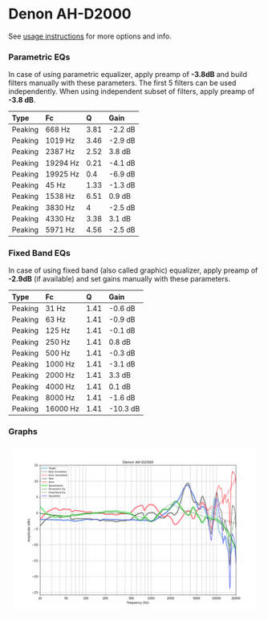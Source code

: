 # Denon AH-D2000
See [usage instructions](https://github.com/jaakkopasanen/AutoEq#usage) for more options and info.

### Parametric EQs
In case of using parametric equalizer, apply preamp of **-3.8dB** and build filters manually
with these parameters. The first 5 filters can be used independently.
When using independent subset of filters, apply preamp of **-3.8 dB**.

| Type    | Fc       |    Q | Gain    |
|:--------|:---------|:-----|:--------|
| Peaking | 668 Hz   | 3.81 | -2.2 dB |
| Peaking | 1019 Hz  | 3.46 | -2.9 dB |
| Peaking | 2387 Hz  | 2.52 | 3.8 dB  |
| Peaking | 19294 Hz | 0.21 | -4.1 dB |
| Peaking | 19925 Hz | 0.4  | -6.9 dB |
| Peaking | 45 Hz    | 1.33 | -1.3 dB |
| Peaking | 1538 Hz  | 6.51 | 0.9 dB  |
| Peaking | 3830 Hz  | 4    | -2.5 dB |
| Peaking | 4330 Hz  | 3.38 | 3.1 dB  |
| Peaking | 5971 Hz  | 4.56 | -2.5 dB |

### Fixed Band EQs
In case of using fixed band (also called graphic) equalizer, apply preamp of **-2.9dB**
(if available) and set gains manually with these parameters.

| Type    | Fc       |    Q | Gain     |
|:--------|:---------|:-----|:---------|
| Peaking | 31 Hz    | 1.41 | -0.6 dB  |
| Peaking | 63 Hz    | 1.41 | -0.9 dB  |
| Peaking | 125 Hz   | 1.41 | -0.1 dB  |
| Peaking | 250 Hz   | 1.41 | 0.8 dB   |
| Peaking | 500 Hz   | 1.41 | -0.3 dB  |
| Peaking | 1000 Hz  | 1.41 | -3.1 dB  |
| Peaking | 2000 Hz  | 1.41 | 3.3 dB   |
| Peaking | 4000 Hz  | 1.41 | 0.1 dB   |
| Peaking | 8000 Hz  | 1.41 | -1.6 dB  |
| Peaking | 16000 Hz | 1.41 | -10.3 dB |

### Graphs
![](./Denon%20AH-D2000.png)